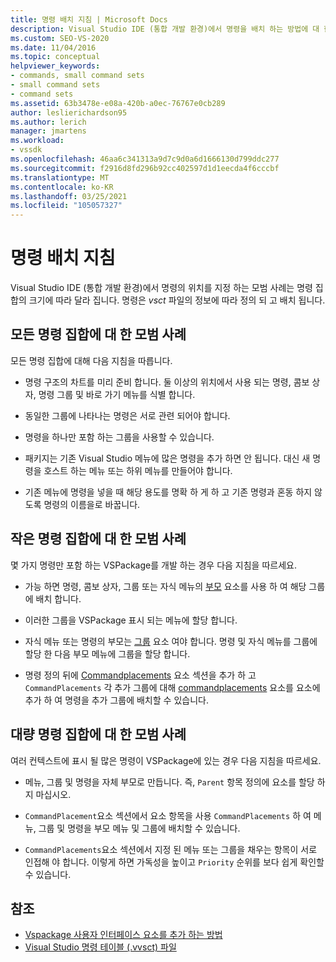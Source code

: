 ```yaml
---
title: 명령 배치 지침 | Microsoft Docs
description: Visual Studio IDE (통합 개발 환경)에서 명령을 배치 하는 방법에 대 한 지침과 모범 사례를 알아봅니다.
ms.custom: SEO-VS-2020
ms.date: 11/04/2016
ms.topic: conceptual
helpviewer_keywords:
- commands, small command sets
- small command sets
- command sets
ms.assetid: 63b3478e-e08a-420b-a0ec-76767e0cb289
author: leslierichardson95
ms.author: lerich
manager: jmartens
ms.workload:
- vssdk
ms.openlocfilehash: 46aa6c341313a9d7c9d0a6d1666130d799ddc277
ms.sourcegitcommit: f2916d8fd296b92cc402597d1d1eecda4f6cccbf
ms.translationtype: MT
ms.contentlocale: ko-KR
ms.lasthandoff: 03/25/2021
ms.locfileid: "105057327"
---
```

# <a name="command-placement-guidelines"></a>명령 배치 지침
Visual Studio IDE (통합 개발 환경)에서 명령의 위치를 지정 하는 모범 사례는 명령 집합의 크기에 따라 달라 집니다. 명령은 *vsct* 파일의 정보에 따라 정의 되 고 배치 됩니다.

## <a name="best-practices-for-all-command-sets"></a>모든 명령 집합에 대 한 모범 사례
 모든 명령 집합에 대해 다음 지침을 따릅니다.

- 명령 구조의 차트를 미리 준비 합니다. 둘 이상의 위치에서 사용 되는 명령, 콤보 상자, 명령 그룹 및 바로 가기 메뉴를 식별 합니다.

- 동일한 그룹에 나타나는 명령은 서로 관련 되어야 합니다.

- 명령을 하나만 포함 하는 그룹을 사용할 수 있습니다.

- 패키지는 기존 Visual Studio 메뉴에 많은 명령을 추가 하면 안 됩니다. 대신 새 명령을 호스트 하는 메뉴 또는 하위 메뉴를 만들어야 합니다.

- 기존 메뉴에 명령을 넣을 때 해당 용도를 명확 하 게 하 고 기존 명령과 혼동 하지 않도록 명령의 이름을로 바꿉니다.

## <a name="best-practices-for-small-command-sets"></a>작은 명령 집합에 대 한 모범 사례
 몇 가지 명령만 포함 하는 VSPackage를 개발 하는 경우 다음 지침을 따르세요.

- 가능 하면 명령, 콤보 상자, 그룹 또는 자식 메뉴의 [부모](../../extensibility/parent-element.md) 요소를 사용 하 여 해당 그룹에 배치 합니다.

- 이러한 그룹을 VSPackage 표시 되는 메뉴에 할당 합니다.

- 자식 메뉴 또는 명령의 부모는 [그룹](../../extensibility/group-element.md) 요소 여야 합니다. 명령 및 자식 메뉴를 그룹에 할당 한 다음 부모 메뉴에 그룹을 할당 합니다.

- 명령 정의 뒤에 [Commandplacements](../../extensibility/commandplacements-element.md) 요소 섹션을 추가 하 고 `CommandPlacements` 각 추가 그룹에 대해 [commandplacements](../../extensibility/commandplacement-element.md) 요소를 요소에 추가 하 여 명령을 추가 그룹에 배치할 수 있습니다.

## <a name="best-practices-for-large-command-sets"></a>대량 명령 집합에 대 한 모범 사례
 여러 컨텍스트에 표시 될 많은 명령이 VSPackage에 있는 경우 다음 지침을 따르세요.

- 메뉴, 그룹 및 명령을 자체 부모로 만듭니다. 즉, `Parent` 항목 정의에 요소를 할당 하지 마십시오.

- `CommandPlacement`요소 섹션에서 요소 항목을 사용 `CommandPlacements` 하 여 메뉴, 그룹 및 명령을 부모 메뉴 및 그룹에 배치할 수 있습니다.

- `CommandPlacements`요소 섹션에서 지정 된 메뉴 또는 그룹을 채우는 항목이 서로 인접해 야 합니다. 이렇게 하면 가독성을 높이고 `Priority` 순위를 보다 쉽게 확인할 수 있습니다.

## <a name="see-also"></a>참조
- [Vspackage 사용자 인터페이스 요소를 추가 하는 방법](../../extensibility/internals/how-vspackages-add-user-interface-elements.md)
- [Visual Studio 명령 테이블 (.vvsct) 파일](../../extensibility/internals/visual-studio-command-table-dot-vsct-files.md)
